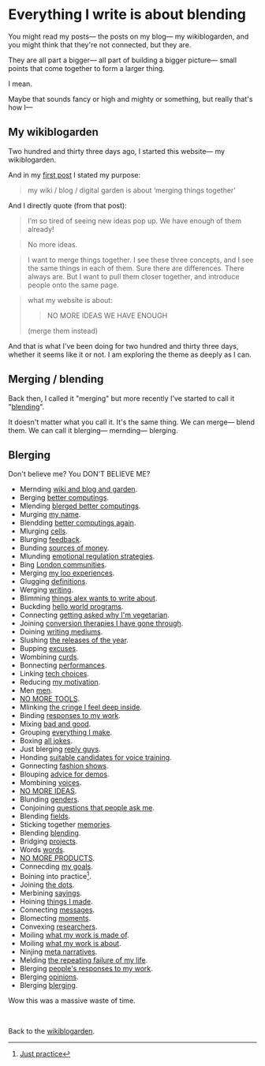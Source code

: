 # Everything I write is about blending

You might read my posts— the posts on my blog— my wikiblogarden, and you might think that they're not connected, but they are. 

They are all part a bigger— all part of building a bigger picture— small points that come together to form a larger thing. 

I mean. 

Maybe that sounds fancy or high and mighty or something, but really that's how I—

## My wikiblogarden

Two hundred and thirty three days ago, I started this website— my wikiblogarden.

And in my [first post](https://www.todepond.com/wikiblogarden/my-wikiblogarden/) I stated my purpose: 

> my wiki / blog / digital garden is about ‘merging things together’

And I directly quote (from that post):

> I’m so tired of seeing new ideas pop up. We have enough of them already!

> No more ideas.

> I want to merge things together. I see these three concepts, and I see the same things in each of them. Sure there are differences. There always are. But I want to pull them closer together, and introduce people onto the same page.

> what my website is about:
> 
> > NO MORE IDEAS
> > WE HAVE ENOUGH
> 
> (merge them instead)

And that is what I've been doing for two hundred and thirty three days, whether it seems like it or not. I am exploring the theme as deeply as I can. 

## Merging / blending

Back then, I called it "merging" but more recently I've started to call it "[blending](https://www.todepond.com/wikiblogarden/blending/)". 

It doesn't matter what you call it. It's the same thing. We can merge— blend them. We can call it blerging— mernding— blerging. 

## Blerging

Don't believe me? You DON'T BELIEVE ME?

- Mernding [wiki and blog and garden](https://www.todepond.com/wikiblogarden/my-wikiblogarden).
- Berging [better computings](https://www.todepond.com/wikiblogarden/better-computing/).
- Mlending [blerged better computings](https://www.todepond.com/wikiblogarden/better-computing/better-computing).
- Murging [my name](https://www.todepond.com/wikiblogarden/my-name/).
- Blendding [better computings again](https://www.todepond.com/wikiblogarden/tadi-web/).
- Mlurging [cells](https://www.todepond.com/wikiblogarden/cellpond/is-not-robust/).
- Blurging [feedback](https://www.todepond.com/wikiblogarden/social-media/analytics/).
- Bunding [sources of money](https://www.todepond.com/wikiblogarden/work/how-i-get-money/).
- Mlunding [emotional regulation strategies](https://www.todepond.com/wikiblogarden/art/in-a-video/).
- Bing [London communities](https://www.todepond.com/wikiblogarden/london).
- Merging [my loo experiences](https://www.todepond.com/wikiblogarden/health/loo-lu/).
- Glugging [definitions](https://www.todepond.com/report/definitions-that-dont-matter/).
- Werging [writing](https://www.todepond.com/wikiblogarden/art/blog/).
- Blimming [things alex wants to write about](https://www.todepond.com/wikiblogarden/art/things-alex-wants-to-write-about).
- Buckding [hello world programs](https://www.todepond.com/wikiblogarden/tadi-web/hello-world/).
- Connecting [getting asked why I'm vegetarian](https://www.todepond.com/wikiblogarden/my-name/vegetarian/).
- Joining [conversion therapies I have gone through](https://www.todepond.com/wikiblogarden/health/conversion-therapy/).
- Doining [writing mediums](https://todepond.com/wikiblogarden/social-media/write-less).
- Slushing [the releases of the year](https://www.todepond.com/wikiblogarden/year/2023/roundup/).
- Bupping [excuses](https://www.todepond.com/wikiblogarden/arroost/so-long).
- Wombining [curds](https://www.todepond.com/wikiblogarden/london/dozing-claws).
- Bonnecting [performances](https://www.todepond.com/wikiblogarden/repetition/).
- Linking [tech choices](https://www.todepond.com/wikiblogarden/better-computing/just/depends).
- Reducing [my motivation](https://todepond.com/wikiblogarden/art/why-bother).
- Men [men](https://www.todepond.com/wikiblogarden/men).
- [NO MORE TOOLS](https://www.todepond.com/wikiblogarden/better-computing/worse-computing/no-more-tools).
- Mlinking [the cringe I feel deep inside](https://www.todepond.com/wikiblogarden/art/cringe/).
- Binding [responses to my work](https://www.todepond.com/wikiblogarden/men/no/not/like/that/). 
- Mixing [bad and good](https://www.todepond.com/wikiblogarden/better-computing/worse-computing/artificial-intelligence/bad/good/).
- Grouping [everything I make](https://www.todepond.com/wikiblogarden/art/todepond/stuff).
- Boxing [all jokes](https://www.todepond.com/wikiblogarden/art/comedy/).
- Just blerging [reply guys](https://www.todepond.com/wikiblogarden/better-computing/just/read/).
- Honding [suitable candidates for voice training](https://www.todepond.com/wikiblogarden/art/voice/training/everyone).
- Gonnecting [fashion shows](https://www.todepond.com/wikiblogarden/research/fashion/show).
- Blouping [advice for demos](https://www.todepond.com/wikiblogarden/see-it/embiggen).
- Mombining [voices](https://www.todepond.com/wikiblogarden/art/voice/s).
- [NO MORE IDEAS](https://www.todepond.com/wikiblogarden/my-wikiblogarden/no-more-ideas).
- Blunding [genders](https://www.todepond.com/wikiblogarden/my-name/gender).
- Conjoining [questions that people ask me](https://www.todepond.com/wikiblogarden/work/what-are-you/).
- Blending [fields](https://www.todepond.com/wikiblogarden/blending/fields).
- Sticking together [memories](https://www.todepond.com/wikiblogarden/london/cardboard/cutouts/).
- Blending [blending](https://www.todepond.com/wikiblogarden/blending/).
- Bridging [projects](https://www.todepond.com/wikiblogarden/blending/parallel).
- Words [words](https://www.todepond.com/wikiblogarden/academia/words).
- [NO MORE PRODUCTS](https://www.todepond.com/wikiblogarden/work/no-more-products).
- Connecding [my goals](https://www.todepond.com/wikiblogarden/blending/goals/).
- Boining into practice[^practice].
- Joining [the dots](https://www.todepond.com/wikiblogarden/blending/work/).
- Merbining [sayings](https://www.todepond.com/wikiblogarden/sayings/).
- Hoining [things I made](https://www.todepond.com/wikiblogarden/boast/list/).
- Connecting [messages](https://www.todepond.com/lab/leave/).
- Blomecting [moments](https://www.todepond.com/wikiblogarden/sayings/i-am-going-to-die/).
- Convexing [researchers](https://www.todepond.com/wikiblogarden/blending/goals/community/).
- Moiling [what my work is made of](https://www.todepond.com/wikiblogarden/blending/work/primitive/).
- Moiling [what my work is about](https://www.todepond.com/wikiblogarden/blending/here/).
- Ninjing [meta narratives](https://www.todepond.com/wikiblogarden/meta/narrative/modernism/obsession/).
- Melding [the repeating failure of my life](https://www.todepond.com/wikiblogarden/blending/everything/saying/no/).
- Blerging [people's responses to my work](https://www.todepond.com/wikiblogarden/art/why-bother/being/understood/).
- Blerging [opinions](https://www.todepond.com/wikiblogarden/men/opinions).
- Blerging [blerging](https://www.todepond.com/wikiblogarden/blending/blending).

Wow this was a massive waste of time. 

<br>

Back to the [wikiblogarden](/wikiblogarden).

[^practice]: [Just practice](https://www.todepond.com/wikiblogarden/genocide/platform/)
